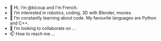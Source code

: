 - 👋 Hi, I’m @kicoup and I'm French.
- 👀 I’m interested in robotics, coding, 3D with Blender, movies.
- 🌱 I’m constantly learning about code. My favourite languages are Python and C++.
- 💞️ I’m looking to collaborate on ...
- 📫 How to reach me ...

<!---
kicoup/kicoup is a ✨ special ✨ repository because its `README.md` (this file) appears on your GitHub profile.
You can click the Preview link to take a look at your changes.
--->
